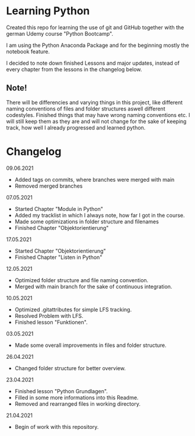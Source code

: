 # Learning Python
Created this repo for learning the use of git and GitHub together with the german Udemy course "Python Bootcamp".

I am using the Python Anaconda Package and for the beginning mostly the notebook feature.

I decided to note down finished Lessons and major updates, instead of every chapter from the lessons in the changelog below.

## Note!
There will be differencies and varying things in this project, like different naming conventions of files and folder structures aswell different codestyles.
Finished things that may have wrong naming conventions etc. I will still keep them as they are and will not change for the sake of keeping track, how well I already progressed and learned python.

# Changelog
09.06.2021
- Added tags on commits, where branches were merged with main
- Removed merged branches

07.05.2021
- Started Chapter "Module in Python"
- Added my tracklist in which I always note, how far I got in the course.
- Made some optimizations in folder structure and filenames
- Finished Chapter "Objektorientierung"

17.05.2021
- Started Chapter "Objektorientierung"
- Finished Chapter "Listen in Python"

12.05.2021
- Optimized folder structure and file naming convention.
- Merged with main branch for the sake of continuous integration.

10.05.2021
- Optimized .gitattributes for simple LFS tracking.
- Resolved Problem with LFS.
- Finished lesson "Funktionen".

03.05.2021
- Made some overall improvements in files and folder structure.

26.04.2021
- Changed folder structure for better overview.

23.04.2021
- Finished lesson "Python Grundlagen".
- Filled in some more informations into this Readme.
- Removed and rearranged files in working directory.

21.04.2021
- Begin of work with this repository.
